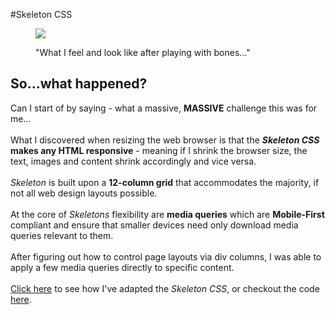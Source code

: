 #Skeleton CSS

<figure>
  <img src="http://iconbug.com/data/5b/512/ca6b4131b00fc172b9095dedc6c6a3ec.png"><br>
  <figcaption>
    <p>"What I feel and look like after playing with bones..."</p>
  </figcaption>
</figure>

## So...what happened?
Can I start of by saying - what a massive, **MASSIVE** challenge this was for me...<br>
<br>
What I discovered when resizing the web browser is that the ***Skeleton CSS* makes any HTML responsive** - meaning if I shrink the browser size, the text, images and content shrink accordingly and vice versa.<br>
<br>
*Skeleton* is built upon a **12-column grid** that accommodates the majority, if not all web design layouts possible.<br>
<br>
At the core of *Skeletons* flexibility are **media queries** which are **Mobile-First** compliant and ensure that smaller devices need only download media queries relevant to them.<br>
<br>
After figuring out how to control page layouts via div columns, I was able to apply a few media queries directly to specific content.<br>
<br>
[Click here](http://joseph-code-eda.github.io) to see how I've adapted the *Skeleton CSS*, or checkout the code [here](https://github.com/joseph-code-EDA/joseph-code-EDA.github.io/blob/master/styles/main.css).